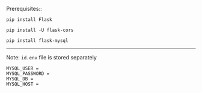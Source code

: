 Prerequisites::

`pip install Flask`

`pip install -U flask-cors`

`pip install flask-mysql`

***
Note: `id.env` file is stored separately

```
MYSQL_USER =  
MYSQL_PASSWORD = 
MYSQL_DB = 
MYSQL_HOST = 
```

